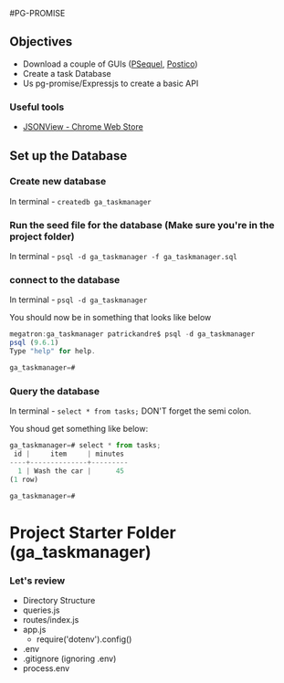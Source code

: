 #PG-PROMISE

## Objectives
- Download a couple of GUIs ([PSequel](http://www.psequel.com/), [Postico](https://eggerapps.at/postico/))
- Create a task Database
- Us pg-promise/Expressjs to create a basic API

### Useful tools

- [JSONView - Chrome Web Store](https://chrome.google.com/webstore/detail/jsonview/chklaanhfefbnpoihckbnefhakgolnmc?hl=en)




## Set up the Database
### Create new database
In terminal - `createdb ga_taskmanager`

### Run the seed file for the database (Make sure you're in the project folder)
In terminal - `psql -d ga_taskmanager -f ga_taskmanager.sql`

### connect to the database
In terminal - `psql -d ga_taskmanager`

You should now be in something that looks like below

```javascript
megatron:ga_taskmanager patrickandre$ psql -d ga_taskmanager
psql (9.6.1)
Type "help" for help.

ga_taskmanager=# 
```

### Query the database
In terminal  - `select * from tasks;` DON'T forget the semi colon. 

You shoud get something like below:

```javascript
ga_taskmanager=# select * from tasks;
 id |     item     | minutes 
----+--------------+---------
  1 | Wash the car |      45
(1 row)

ga_taskmanager=# 
```

# Project Starter Folder (ga_taskmanager)
### Let's review

 - Directory Structure
 - queries.js
 - routes/index.js
 - app.js
 	- require('dotenv').config()
 - .env
 - .gitignore (ignoring .env)
 - process.env

 
 
 
 
 
 
 
 
 
 


